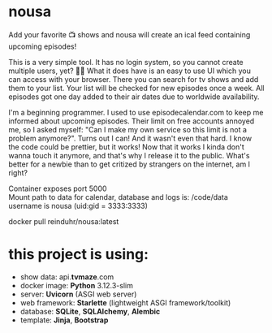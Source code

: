 # nousa
Add your favorite 📺 shows and nousa will create an ical feed containing upcoming episodes!

This is a very simple tool. It has no login system, so you cannot create multiple users, yet? 🤷‍♂️
What it does have is an easy to use UI which you can access with your browser. There you can search for tv shows and add them to your list. Your list will be checked for new episodes once a week. All episodes got one day added to their air dates due to worldwide availability.

I'm a beginning programmer. I used to use episodecalendar.com to keep me informed about upcoming episodes. Their limit on free accounts annoyed me, so I asked myself: "Can I make my own service so this limit is not a problem anymore?". Turns out I can! And it wasn't even that hard.
I know the code could be prettier, but it works! Now that it works I kinda don't wanna touch it anymore, and that's why I release it to the public. What's better for a newbie than to get critized by strangers on the internet, am I right?

Container exposes port 5000\
Mount path to data for calendar, database and logs is: /code/data\
username is nousa (uid:gid = 3333:3333)

docker pull reinduhr/nousa:latest

# this project is using: 
 - show data: api.**tvmaze**.com
 - docker image: **Python** 3.12.3-slim 
 - server: **Uvicorn** (ASGI web server)
 - web framework: **Starlette** (lightweight ASGI framework/toolkit)    
 - database: **SQLite**, **SQLAlchemy**, **Alembic**
 - template: **Jinja**, **Bootstrap**
